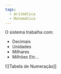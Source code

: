```yaml
---
tags:
  - Aritmética
  - Matemática
---
```


O sistema trabalha com:
- Decimais
-  Unidades
- Milhares
- Milhões
Etc...

![[Tabela de Numeração]]